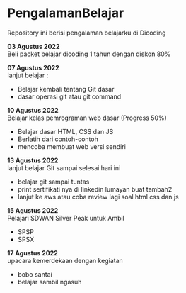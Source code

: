# PengalamanBelajar
Repository ini berisi pengalaman belajarku di Dicoding

**03 Agustus 2022**  
Beli packet belajar dicoding 1 tahun dengan diskon 80% 

**07 Agustus 2022**  
lanjut belajar :
* Belajar kembali tentang Git dasar
* dasar operasi git atau git command 

**10 Agustus 2022**  
Belajar kelas pemrograman web dasar (Progress 50%)
* Belajar dasar HTML, CSS dan JS
* Berlatih dari contoh-contoh
* mencoba membuat web versi sendiri 

**13 Agustus 2022**  
lanjut belajar Git sampai selesai hari ini
* belajar git sampai tuntas
* print sertifikati nya di linkedin lumayan buat tambah2
* lanjut ke aws atau coba review lagi soal html css dan js

**15 Agustus 2022**  
Pelajari SDWAN Silver Peak untuk Ambil
* SPSP
* SPSX

**17 Agustus 2022**  
upacara kemerdekaan dengan kegiatan 
* bobo santai
* belajar sambil ngasuh
